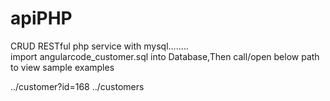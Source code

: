 # apiPHP
CRUD RESTful php service with mysql........<br />
import angularcode_customer.sql into Database,Then call/open below path to view sample examples


../customer?id=168
../customers
